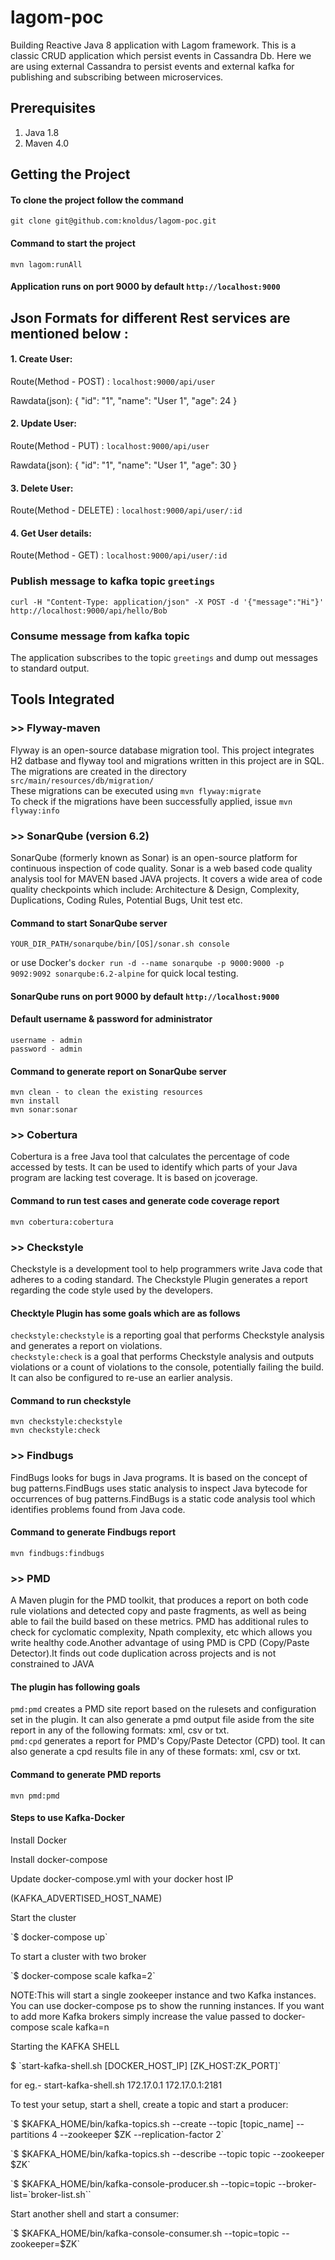 # lagom-poc

Building Reactive Java 8 application with Lagom framework. This is a classic CRUD application which persist events in Cassandra Db. Here we are using external Cassandra to persist events and external kafka for publishing and subscribing between microservices.

## Prerequisites
1. Java 1.8
2. Maven 4.0

## Getting the Project
#### To clone the project follow the command
`git clone git@github.com:knoldus/lagom-poc.git`

#### Command to start the project
`mvn lagom:runAll`

#### Application runs on port 9000 by default  `http://localhost:9000`

## Json Formats for different Rest services are mentioned below :

#### 1. Create User:

Route(Method - POST) : `localhost:9000/api/user`

Rawdata(json): 
    {
	"id": "1",
	"name": "User 1",
	"age": 24
    }


#### 2. Update User:

Route(Method - PUT) : `localhost:9000/api/user`

Rawdata(json): 
    {
	"id": "1",
	"name": "User 1",
	"age": 30
    }
    

#### 3. Delete User:

Route(Method - DELETE) : `localhost:9000/api/user/:id`
    

#### 4. Get User details:

Route(Method - GET) : `localhost:9000/api/user/:id`

### Publish message to kafka topic `greetings`
`curl -H "Content-Type: application/json" -X POST -d '{"message":"Hi"}' http://localhost:9000/api/hello/Bob`

### Consume message from kafka topic
The application subscribes to the topic `greetings` and dump out messages to standard output.

## Tools Integrated

### >> Flyway-maven
Flyway is an open-source database migration tool. This project integrates H2 datbase and flyway tool and migrations written in this project are in SQL.</br>
The migrations are created in the directory `src/main/resources/db/migration/`</br>
These migrations can be executed using `mvn flyway:migrate`</br>
To check if the migrations have been successfully applied, issue `mvn flyway:info`</br>

### >> SonarQube (version 6.2)
SonarQube (formerly known as Sonar) is an open-source platform for continuous inspection of code quality. Sonar is a web based code quality analysis tool for MAVEN based JAVA projects. It covers a wide area of code quality checkpoints which include: Architecture & Design, Complexity, Duplications, Coding Rules, Potential Bugs, Unit test etc.

#### Command to start SonarQube server
`YOUR_DIR_PATH/sonarqube/bin/[OS]/sonar.sh console`

or use Docker's `docker run -d --name sonarqube -p 9000:9000 -p 9092:9092 sonarqube:6.2-alpine` for quick local testing.

#### SonarQube runs on port 9000 by default  `http://localhost:9000`

#### Default username & password for administrator
`username - admin`</br>
`password - admin`

#### Command to generate report on SonarQube server
`mvn clean - to clean the existing resources`</br>
`mvn install`</br>
`mvn sonar:sonar`

### >> Cobertura
Cobertura is a free Java tool that calculates the percentage of code accessed by tests. It can be used to identify which parts of your Java program are lacking test coverage. It is based on jcoverage.

#### Command to run test cases and generate code coverage report
`mvn cobertura:cobertura`

### >> Checkstyle
Checkstyle is a development tool to help programmers write Java code that adheres to a coding standard. The Checkstyle Plugin generates a report regarding the code style used by the developers.

#### Checktyle Plugin has some goals which are as follows
`checkstyle:checkstyle` is a reporting goal that performs Checkstyle analysis and generates a report on violations.<br>
`checkstyle:check` is a goal that performs Checkstyle analysis and outputs violations or a count of violations to the console, potentially failing the build. It can also be configured to re-use an earlier analysis.

#### Command to run checkstyle
`mvn checkstyle:checkstyle`<br>
`mvn checkstyle:check`

### >> Findbugs
FindBugs looks for bugs in Java programs. It is based on the concept of bug patterns.FindBugs uses static analysis to inspect Java bytecode for occurrences of bug patterns.FindBugs is a static code analysis tool which identifies problems found from Java code.

#### Command to generate Findbugs report
`mvn findbugs:findbugs`

### >> PMD
A Maven plugin for the PMD toolkit, that produces a report on both code rule violations and detected copy and paste fragments, as well as being able to fail the build based on these metrics.
PMD has additional rules to check for cyclomatic complexity, Npath complexity, etc which allows you write healthy code.Another advantage of using PMD is CPD (Copy/Paste Detector).It finds out code duplication across projects and is not constrained to JAVA

#### The plugin has following goals
`pmd:pmd` creates a PMD site report based on the rulesets and configuration set in the plugin. It can also generate a pmd output file aside from the site report in any of the following formats: xml, csv or txt. <br>
`pmd:cpd` generates a report for PMD's Copy/Paste Detector (CPD) tool. It can also generate a cpd results file in any of these formats: xml, csv or txt.

#### Command to generate PMD reports
`mvn pmd:pmd`

#### Steps to use Kafka-Docker
Install Docker
<p>Install docker-compose</p>
<p>Update docker-compose.yml with your docker host IP</p>
(KAFKA_ADVERTISED_HOST_NAME)
<p>Start the cluster</p>
  <p>`$ docker-compose up`</p>
<p>To start a cluster with two broker</p>
  <p>`$ docker-compose scale kafka=2`</p>
<p>NOTE:This will start a single zookeeper instance and two Kafka instances. You can use docker-compose ps to show the running instances. If you want to add more Kafka brokers simply increase the value passed to docker-compose scale kafka=n</p>
<p>Starting the KAFKA SHELL</p>
   <p>$ `start-kafka-shell.sh [DOCKER_HOST_IP] [ZK_HOST:ZK_PORT]`</p>
   <p>for eg.- start-kafka-shell.sh 172.17.0.1 172.17.0.1:2181</p>
<p>To test your setup, start a shell, create a topic and start a producer:</p>
   <p>`$ $KAFKA_HOME/bin/kafka-topics.sh --create --topic [topic_name] --partitions 4 --zookeeper $ZK --replication-factor 2`</p>
<p>`$ $KAFKA_HOME/bin/kafka-topics.sh --describe --topic topic --zookeeper $ZK`</p>
<p>`$ $KAFKA_HOME/bin/kafka-console-producer.sh --topic=topic --broker-list=`broker-list.sh``</p>
<p> Start another shell and start a consumer:</p>
<p>`$ $KAFKA_HOME/bin/kafka-console-consumer.sh --topic=topic --zookeeper=$ZK`</p>
